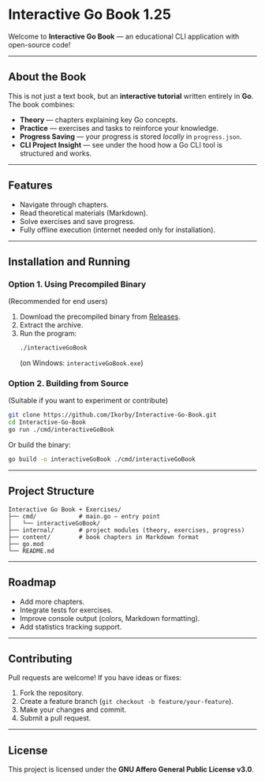 # Interactive Go Book 1.25

Welcome to **Interactive Go Book** — an educational CLI application with open-source code!

---

## About the Book

This is not just a text book, but an **interactive tutorial** written entirely in **Go**.  
The book combines:  

- **Theory** — chapters explaining key Go concepts.  
- **Practice** — exercises and tasks to reinforce your knowledge.  
- **Progress Saving** — your progress is stored *locally* in `progress.json`.  
- **CLI Project Insight** — see under the hood how a Go CLI tool is structured and works.  

---

## Features

- Navigate through chapters.  
- Read theoretical materials (Markdown).  
- Solve exercises and save progress.  
- Fully offline execution (internet needed only for installation).  

---

## Installation and Running

### Option 1. Using Precompiled Binary  
(Recommended for end users)  

1. Download the precompiled binary from [Releases](./releases).  
2. Extract the archive.  
3. Run the program:  
   ```bash
   ./interactiveGoBook
   ```  
   (on Windows: `interactiveGoBook.exe`)  

### Option 2. Building from Source  
(Suitable if you want to experiment or contribute)  

```bash
git clone https://github.com/Ikorby/Interactive-Go-Book.git
cd Interactive-Go-Book
go run ./cmd/interactiveGoBook
```

Or build the binary:  

```bash
go build -o interactiveGoBook ./cmd/interactiveGoBook
```

---

## Project Structure

```
Interactive Go Book + Exercises/
├── cmd/            # main.go — entry point
│   └── interactiveGoBook/
├── internal/       # project modules (theory, exercises, progress)
├── content/        # book chapters in Markdown format
├── go.mod
└── README.md
```

---

## Roadmap

- Add more chapters.  
- Integrate tests for exercises.  
- Improve console output (colors, Markdown formatting).  
- Add statistics tracking support.  

---

## Contributing

Pull requests are welcome! If you have ideas or fixes:  

1. Fork the repository.  
2. Create a feature branch (`git checkout -b feature/your-feature`).  
3. Make your changes and commit.  
4. Submit a pull request.  

---

## License

This project is licensed under the **GNU Affero General Public License v3.0**.

